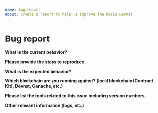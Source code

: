 ```yaml
---
name: Bug report
about: Create a report to help us improve the Oasis Devnet
---
```


# Bug report

<!-- Below please provide as much detail as possible about the issue. This will help us more quickly respond to your report. -->

**What is the current behavior?**


**Please provide the steps to reproduce.**


**What is the expected behavior?**


**Which blockchain are you running against? (local blockchain (Contract Kit), Devnet, Ganache, etc.)**


**Please list the tools related to this issue including version numbers.**


**Other relevant information (logs, etc.)**
